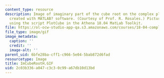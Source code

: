 ```yaml
---
content_type: resource
description: Image of imaginary part of the cube root on the complex plane. Image
  created with MATLAB? software. (Courtesy of Prof. R. Rosales.) Picture obtained
  using the script PlotCube in the Athena 18.04 MatLab Toolkit.
file: https://ol-ocw-studio-app-qa.s3.amazonaws.com/courses/18-04-complex-variables-with-applications-fall-1999/2c03b336a047c3c30c99a67db10d13bd_ImCubeRootH.GIF
file_type: image/gif
image_metadata:
  caption: ''
  credit: ''
  image-alt: ''
parent_uid: 6bfe28ba-cff1-c966-5e04-5bab872d6fad
resourcetype: Image
title: ImCubeRootH.GIF
uid: 2c03b336-a047-c3c3-0c99-a67db10d13bd
---
```

